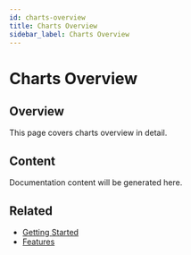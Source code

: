 ```yaml
---
id: charts-overview
title: Charts Overview
sidebar_label: Charts Overview
---
```


# Charts Overview

## Overview

This page covers charts overview in detail.

## Content

Documentation content will be generated here.

## Related

- [Getting Started](/docs/getting-started)
- [Features](/docs/features)
